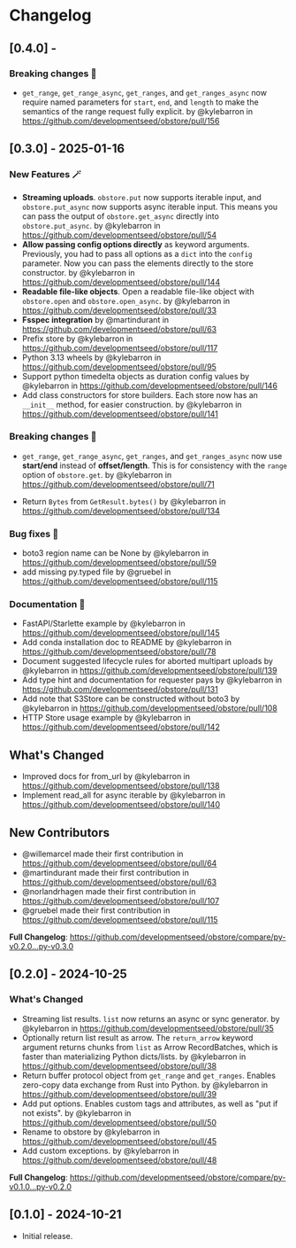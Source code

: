# Changelog

## [0.4.0] -

### Breaking changes :wrench:

- `get_range`, `get_range_async`, `get_ranges`, and `get_ranges_async` now require named parameters for `start`, `end`, and `length` to make the semantics of the range request fully explicit. by @kylebarron in https://github.com/developmentseed/obstore/pull/156

## [0.3.0] - 2025-01-16

### New Features :magic_wand:

- **Streaming uploads**. `obstore.put` now supports iterable input, and `obstore.put_async` now supports async iterable input. This means you can pass the output of `obstore.get_async` directly into `obstore.put_async`. by @kylebarron in https://github.com/developmentseed/obstore/pull/54
- **Allow passing config options directly** as keyword arguments. Previously, you had to pass all options as a `dict` into the `config` parameter. Now you can pass the elements directly to the store constructor. by @kylebarron in https://github.com/developmentseed/obstore/pull/144
- **Readable file-like objects**. Open a readable file-like object with `obstore.open` and `obstore.open_async`. by @kylebarron in https://github.com/developmentseed/obstore/pull/33
- **Fsspec integration** by @martindurant in https://github.com/developmentseed/obstore/pull/63
- Prefix store by @kylebarron in https://github.com/developmentseed/obstore/pull/117
- Python 3.13 wheels by @kylebarron in https://github.com/developmentseed/obstore/pull/95
- Support python timedelta objects as duration config values by @kylebarron in https://github.com/developmentseed/obstore/pull/146
- Add class constructors for store builders. Each store now has an `__init__` method, for easier construction. by @kylebarron in https://github.com/developmentseed/obstore/pull/141

### Breaking changes :wrench:

- `get_range`, `get_range_async`, `get_ranges`, and `get_ranges_async` now use **start/end** instead of **offset/length**. This is for consistency with the `range` option of `obstore.get`. by @kylebarron in https://github.com/developmentseed/obstore/pull/71

* Return `Bytes` from `GetResult.bytes()` by @kylebarron in https://github.com/developmentseed/obstore/pull/134

### Bug fixes :bug:

- boto3 region name can be None by @kylebarron in https://github.com/developmentseed/obstore/pull/59
- add missing py.typed file by @gruebel in https://github.com/developmentseed/obstore/pull/115

### Documentation :book:

- FastAPI/Starlette example by @kylebarron in https://github.com/developmentseed/obstore/pull/145
- Add conda installation doc to README by @kylebarron in https://github.com/developmentseed/obstore/pull/78
- Document suggested lifecycle rules for aborted multipart uploads by @kylebarron in https://github.com/developmentseed/obstore/pull/139
- Add type hint and documentation for requester pays by @kylebarron in https://github.com/developmentseed/obstore/pull/131
- Add note that S3Store can be constructed without boto3 by @kylebarron in https://github.com/developmentseed/obstore/pull/108
- HTTP Store usage example by @kylebarron in https://github.com/developmentseed/obstore/pull/142

## What's Changed

- Improved docs for from_url by @kylebarron in https://github.com/developmentseed/obstore/pull/138
- Implement read_all for async iterable by @kylebarron in https://github.com/developmentseed/obstore/pull/140

## New Contributors

- @willemarcel made their first contribution in https://github.com/developmentseed/obstore/pull/64
- @martindurant made their first contribution in https://github.com/developmentseed/obstore/pull/63
- @norlandrhagen made their first contribution in https://github.com/developmentseed/obstore/pull/107
- @gruebel made their first contribution in https://github.com/developmentseed/obstore/pull/115

**Full Changelog**: https://github.com/developmentseed/obstore/compare/py-v0.2.0...py-v0.3.0

## [0.2.0] - 2024-10-25

### What's Changed

- Streaming list results. `list` now returns an async or sync generator. by @kylebarron in https://github.com/developmentseed/obstore/pull/35
- Optionally return list result as arrow. The `return_arrow` keyword argument returns chunks from `list` as Arrow RecordBatches, which is faster than materializing Python dicts/lists. by @kylebarron in https://github.com/developmentseed/obstore/pull/38
- Return buffer protocol object from `get_range` and `get_ranges`. Enables zero-copy data exchange from Rust into Python. by @kylebarron in https://github.com/developmentseed/obstore/pull/39
- Add put options. Enables custom tags and attributes, as well as "put if not exists". by @kylebarron in https://github.com/developmentseed/obstore/pull/50
- Rename to obstore by @kylebarron in https://github.com/developmentseed/obstore/pull/45
- Add custom exceptions. by @kylebarron in https://github.com/developmentseed/obstore/pull/48

**Full Changelog**: https://github.com/developmentseed/obstore/compare/py-v0.1.0...py-v0.2.0

## [0.1.0] - 2024-10-21

- Initial release.
